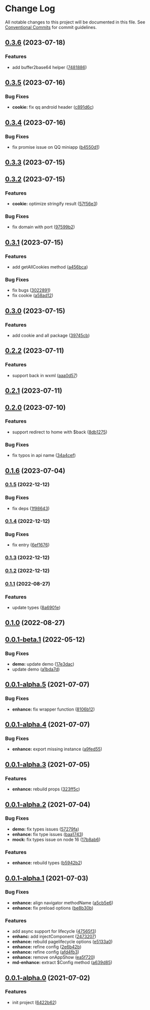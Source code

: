 # Change Log

All notable changes to this project will be documented in this file. See [Conventional Commits](https://conventionalcommits.org) for commit guidelines.

## [0.3.6](https://miniapp-tool///compare/v0.3.5...v0.3.6) (2023-07-18)

### Features

- add buffer2base64 helper ([7481886](https://miniapp-tool///commit/7481886dc08c5c60f474fe6f19b01d83bb80dc0b))

## [0.3.5](https://miniapp-tool///compare/v0.3.4...v0.3.5) (2023-07-16)

### Bug Fixes

- **cookie:** fix qq android header ([c891d6c](https://miniapp-tool///commit/c891d6c2f2a79de65d0040385869687ad321d5a7))

## [0.3.4](https://miniapp-tool///compare/v0.3.3...v0.3.4) (2023-07-16)

### Bug Fixes

- fix promise issue on QQ miniapp ([b4550d1](https://miniapp-tool///commit/b4550d1e102bf62de151356768c489cce2f6c8a5))

## [0.3.3](https://miniapp-tool///compare/v0.3.2...v0.3.3) (2023-07-15)

## [0.3.2](https://miniapp-tool///compare/v0.3.1...v0.3.2) (2023-07-15)

### Features

- **cookie:** optimize stringify result ([57f56e3](https://miniapp-tool///commit/57f56e3a129f96729e60d97e306fb49f887b49e5))

### Bug Fixes

- fix domain with port ([97599b2](https://miniapp-tool///commit/97599b2e90fbdecf1b038c5166cc84848b58f6eb))

## [0.3.1](https://miniapp-tool///compare/v0.3.0...v0.3.1) (2023-07-15)

### Features

- add getAllCookies method ([a456bca](https://miniapp-tool///commit/a456bca21f8e3b840077c4b045d673138cb56d52))

### Bug Fixes

- fix bugs ([3022891](https://miniapp-tool///commit/30228913beeaf61f189f68c516380079a262a35e))
- fix cookie ([a58ad12](https://miniapp-tool///commit/a58ad12c98c755a325867cae28a980ae063b5d0b))

## [0.3.0](https://miniapp-tool///compare/v0.2.2...v0.3.0) (2023-07-15)

### Features

- add cookie and all package ([39745cb](https://miniapp-tool///commit/39745cbd36b838b9c0a1c5d841357dba6d7542da))

## [0.2.2](https://miniapp-tool///compare/v0.2.1...v0.2.2) (2023-07-11)

### Features

- support back in wxml ([aaa0d57](https://miniapp-tool///commit/aaa0d57cd304aef5601d6d4500b3ea6ec1f5cf7f))

## [0.2.1](https://miniapp-tool///compare/v0.2.0...v0.2.1) (2023-07-11)

## [0.2.0](https://miniapp-tool///compare/v0.1.6...v0.2.0) (2023-07-10)

### Features

- support redirect to home with $back ([8db1275](https://miniapp-tool///commit/8db12757dc64e7f531ff41e426cbc8172e9f6e7b))

### Bug Fixes

- fix typos in api name ([34a4cef](https://miniapp-tool///commit/34a4cef6c300655bd7e7f8e6174ac3a6f29c0f1a))

## [0.1.6](https://miniapp-tool///compare/v0.1.5...v0.1.6) (2023-07-04)

### [0.1.5](https://miniapp-tool///compare/v0.1.4...v0.1.5) (2022-12-12)

### Bug Fixes

- fix deps ([1f98643](https://miniapp-tool///commit/1f98643f26713141d7bb6c2789b34e2447aef005))

### [0.1.4](https://miniapp-tool///compare/v0.1.3...v0.1.4) (2022-12-12)

### Bug Fixes

- fix entry ([6ef1676](https://miniapp-tool///commit/6ef1676ba63cb9ff6ba460ff24522e651b5f01dc))

### [0.1.3](https://miniapp-tool///compare/v0.1.2...v0.1.3) (2022-12-12)

### [0.1.2](https://miniapp-tool///compare/v0.1.1...v0.1.2) (2022-12-12)

### [0.1.1](https://miniapp-tool///compare/v0.1.0...v0.1.1) (2022-08-27)

### Features

- update types ([8a6901e](https://miniapp-tool///commit/8a6901e0d1c989d55b5810070820de569634440d))

## [0.1.0](https://miniapp-tool///compare/v0.0.1-beta.1...v0.1.0) (2022-08-27)

## [0.0.1-beta.1](https://miniapp-tool///compare/v0.0.1-alpha.18...v0.0.1-beta.1) (2022-05-12)

### Bug Fixes

- **demo:** update demo ([17e3dac](https://miniapp-tool///commit/17e3dac8c406869913943100c3deaead094dbc83))
- update demo ([a1bda7d](https://miniapp-tool///commit/a1bda7d4385b5873d962dd6c9d1d6c4eb46ac63b))

## [0.0.1-alpha.5](http://mister-hope/miniapp/compare/v0.0.1-alpha.4...v0.0.1-alpha.5) (2021-07-07)

### Bug Fixes

- **enhance:** fix wrapper function ([8106b12](http://mister-hope/miniapp/commits/8106b127708f07697bdbed9adc63c0551511cd32))

## [0.0.1-alpha.4](http://mister-hope/miniapp/compare/v0.0.1-alpha.3...v0.0.1-alpha.4) (2021-07-07)

### Bug Fixes

- **enhance:** export missing instance ([a9fed55](http://mister-hope/miniapp/commits/a9fed55b634cf2ab81df8eea804e5b87f9efc5d7))

## [0.0.1-alpha.3](http://mister-hope/miniapp/compare/v0.0.1-alpha.2...v0.0.1-alpha.3) (2021-07-05)

### Features

- **enhance:** rebuild props ([323ff5c](http://mister-hope/miniapp/commits/323ff5c637398f4049641e63fa02075efa9987e3))

## [0.0.1-alpha.2](http://mister-hope/miniapp/compare/v0.0.1-alpha.1...v0.0.1-alpha.2) (2021-07-04)

### Bug Fixes

- **demo:** fix types issues ([57279fa](http://mister-hope/miniapp/commits/57279fa8675851268a668d1d3575c056b7f678a1))
- **enhance:** fix type issues ([baa1743](http://mister-hope/miniapp/commits/baa174342efac3e6167cdc86355fd0d58aac0e6f))
- **mock:** fix types issue on node 16 ([17b8ab6](http://mister-hope/miniapp/commits/17b8ab64bc9e530db885429401781b859f1a0a00))

### Features

- **enhance:** rebuild types ([b5942b2](http://mister-hope/miniapp/commits/b5942b2f050625aaa2ed88c42d9e0211a0cc992a))

## [0.0.1-alpha.1](http://mister-hope/miniapp/compare/v0.0.1-alpha.0...v0.0.1-alpha.1) (2021-07-03)

### Bug Fixes

- **enhance:** align navigator methodName ([a5cb5e6](http://mister-hope/miniapp/commits/a5cb5e699201e384f949a1bcf0c8382073fecd79))
- **enhance:** fix preload options ([be8b30b](http://mister-hope/miniapp/commits/be8b30bf3828822f7f20af754791b69c581d3cd6))

### Features

- add async support for lifecycle ([47565f3](http://mister-hope/miniapp/commits/47565f37b78f21a52bdc2f57d880a17d799be115))
- **enhanc:** add injectComponent ([2473207](http://mister-hope/miniapp/commits/2473207c50e0bfa836e161a69eab9eb9e5d244b3))
- **enhance:** rebuild pagelifecycle options ([e5133a0](http://mister-hope/miniapp/commits/e5133a04d097512dcfa372dab96b3d34a2561c64))
- **enhance:** refine config ([2e6b42b](http://mister-hope/miniapp/commits/2e6b42be34f8d2d920e6018e98f1f7f45c94dbb8))
- **enhance:** refine config ([afd4fb3](http://mister-hope/miniapp/commits/afd4fb3b3bf5461b668486b1c10d554e31489487))
- **enhance:** remove onAppShow ([ea5f720](http://mister-hope/miniapp/commits/ea5f720ad1e6d52b8c46ed774450bbf313346059))
- **md-enhance:** extract $Config method ([a639d85](http://mister-hope/miniapp/commits/a639d85e3308032a49b806d5aa6e7282bf433956))

## [0.0.1-alpha.0](http://mister-hope/miniapp/compare/6422b62bd7185ba17e43ca82d5aa467fcb00ff5c...v0.0.1-alpha.0) (2021-07-02)

### Features

- init project ([6422b62](http://mister-hope/miniapp/commits/6422b62bd7185ba17e43ca82d5aa467fcb00ff5c))
